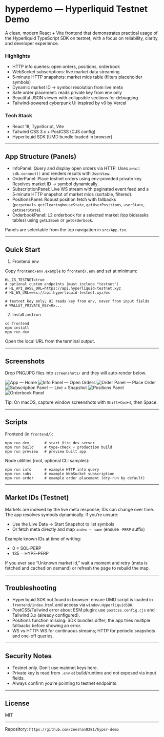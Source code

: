 # hyperdemo — Hyperliquid Testnet Demo

A clean, modern React + Vite frontend that demonstrates practical usage of the Hyperliquid TypeScript SDK on testnet, with a focus on reliability, clarity, and developer experience.

### Highlights
- HTTP info queries: open orders, positions, orderbook
- WebSocket subscriptions: live market data streaming
- 5‑minute HTTP snapshots: market mids table (filters placeholder symbols)
- Dynamic market ID → symbol resolution from live meta
- Safe order placement: reads private key from env only
- Beautiful JSON viewer with collapsible sections for debugging
- Tailwind‑powered cyberpunk UI inspired by v0 by Vercel

### Tech Stack
- React 18, TypeScript, Vite
- Tailwind CSS 3.x + PostCSS (CJS config)
- Hyperliquid SDK (UMD bundle loaded in browser)

---

## App Structure (Panels)

- InfoPanel: Query and display open orders via HTTP. Uses `await sdk.connect()` and renders results with `JsonView`.
- OrderPanel: Place testnet orders using env‑provided private key. Resolves market ID → symbol dynamically.
- SubscriptionPanel: Live WS stream with paginated event feed and a 5‑minute HTTP snapshot of market mids (sortable, filtered).
- PositionsPanel: Robust position fetch with fallbacks (`perpetuals.getClearinghouseState`, `getUserPositions`, `userState`, `getUserState`).
- OrderbookPanel: L2 orderbook for a selected market (top bids/asks tables) using `getL2Book` or `getOrderbook`.

Panels are selectable from the top navigation in `src/App.tsx`.

---

## Quick Start

1) Frontend env

Copy `frontend/env.example` to `frontend/.env` and set at minimum:

```
HL_IS_TESTNET=true
# optional custom endpoints (must include "testnet")
# HL_API_BASE_URL=https://api.hyperliquid-testnet.xyz
# HL_WS_URL=wss://api.hyperliquid-testnet.xyz/ws

# testnet key only; UI reads key from env, never from input fields
# WALLET_PRIVATE_KEY=0x...
```

2) Install and run

```
cd frontend
npm install
npm run dev
```

Open the local URL from the terminal output.

---

## Screenshots

Drop PNG/JPG files into `screenshots/` and they will auto‑render below.

![App — Home](screenshots/home.png)
![Info Panel — Open Orders](screenshots/info-open-orders.png)
![Order Panel — Place Order](screenshots/order-place.png)
![Subscription Panel — Live + Snapshot](screenshots/subscription-live-snapshot.png)
![Positions Panel](screenshots/positions.png)
![Orderbook Panel](screenshots/orderbook.png)

Tip: On macOS, capture window screenshots with `Shift+Cmd+4`, then Space.

---

## Scripts

Frontend (in `frontend/`):

```
npm run dev       # start Vite dev server
npm run build     # type-check + production build
npm run preview   # preview built app
```

Node utilities (root, optional CLI samples):

```
npm run info      # example HTTP info query
npm run subs      # example WebSocket subscription
npm run order     # example order placement (dry-run by default)
```

---

## Market IDs (Testnet)

Markets are indexed by the live meta response; IDs can change over time. The app resolves symbols dynamically. If you’re unsure:

- Use the Live Data → Start Snapshot to list symbols
- Or fetch meta directly and map `index → name` (ensure `-PERP` suffix)

Example known IDs at time of writing:
- 0 = SOL-PERP
- 135 = HYPE-PERP

If you ever see “Unknown market id,” wait a moment and retry (meta is fetched and cached on demand) or refresh the page to rebuild the map.

---

## Troubleshooting

- Hyperliquid SDK not found in browser: ensure UMD script is loaded in `frontend/index.html` and access via `window.HyperliquidSDK`.
- PostCSS/Tailwind error about ESM plugin: use `postcss.config.cjs` and Tailwind 3.x (already configured).
- Positions function missing: SDK bundles differ; the app tries multiple fallbacks before showing an error.
- WS vs HTTP: WS for continuous streams; HTTP for periodic snapshots and one-off queries.

---

## Security Notes

- Testnet only. Don’t use mainnet keys here.
- Private key is read from `.env` at build/runtime and not exposed via input fields.
- Always confirm you’re pointing to testnet endpoints.

---

## License

MIT

---

Repository: `https://github.com/zeeshan8281/hyper-demo`
